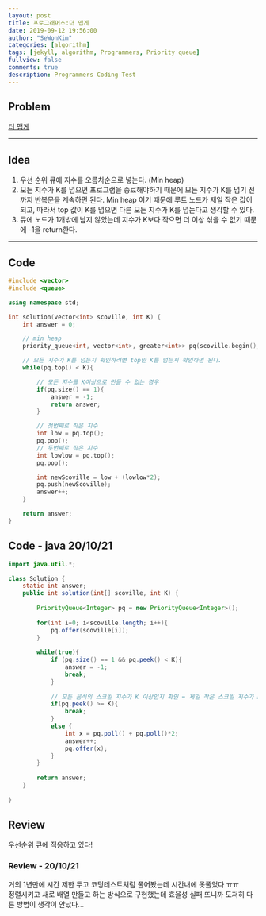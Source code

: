 ```yaml
---
layout: post
title: 프로그래머스:더 맵게
date: 2019-09-12 19:56:00
author: "SeWonKim"
categories: [algorithm]
tags: [jekyll, algorithm, Programmers, Priority queue]
fullview: false
comments: true
description: Programmers Coding Test
---
```


## Problem

[더 맵게](https://programmers.co.kr/learn/courses/30/lessons/42626)

---

## Idea

1. 우선 순위 큐에 지수를 오름차순으로 넣는다. (Min heap)
2. 모든 지수가 K를 넘으면 프로그램을 종료해야하기 때문에 모든 지수가 K를 넘기 전까지 반복문을 계속하면 된다.
   Min heap 이기 때문에 루트 노드가 제일 작은 값이 되고, 따라서 top 값이 K를 넘으면 다른 모든 지수가 K를 넘는다고 생각할 수 있다.
3. 큐에 노드가 1개밖에 남지 않았는데 지수가 K보다 작으면 더 이상 섞을 수 없기 때문에 -1을 return한다.

---

## Code

```cpp
#include <vector>
#include <queue>

using namespace std;

int solution(vector<int> scoville, int K) {
    int answer = 0;

    // min heap
    priority_queue<int, vector<int>, greater<int>> pq(scoville.begin(), scoville.end());

    // 모든 지수가 K를 넘는지 확인하려면 top만 K를 넘는지 확인하면 된다.
    while(pq.top() < K){

        // 모든 지수를 K이상으로 만들 수 없는 경우
        if(pq.size() == 1){
            answer = -1;
            return answer;
        }

        // 첫번째로 작은 지수
        int low = pq.top();
        pq.pop();
        // 두번째로 작은 지수
        int lowlow = pq.top();
        pq.pop();

        int newScoville = low + (lowlow*2);
        pq.push(newScoville);
        answer++;
    }

    return answer;
}
```

## Code - java 20/10/21
```java
import java.util.*;

class Solution {
    static int answer;
    public int solution(int[] scoville, int K) {
        
        PriorityQueue<Integer> pq = new PriorityQueue<Integer>();
        
        for(int i=0; i<scoville.length; i++){
            pq.offer(scoville[i]);
        }
        
        while(true){
            if (pq.size() == 1 && pq.peek() < K){
                answer = -1;
                break;
            }   
            
            // 모든 음식의 스코빌 지수가 K 이상인지 확인 = 제일 작은 스코빌 지수가 K 이상이면 된다
            if(pq.peek() >= K){
                break;
            }
            else {
                int x = pq.poll() + pq.poll()*2;
                answer++;
                pq.offer(x);
            }
        }
        
        return answer;
    }
    
}
```


## Review

우선순위 큐에 적응하고 있다!


### Review - 20/10/21

거의 1년만에 시간 제한 두고 코딩테스트처럼 풀어봤는데 시간내에 못풀었다 ㅠㅠ     
정렬시키고 새로 배열 만들고 하는 방식으로 구현했는데 효율성 실패 뜨니까 도저히 다른 방법이 생각이 안났다...
